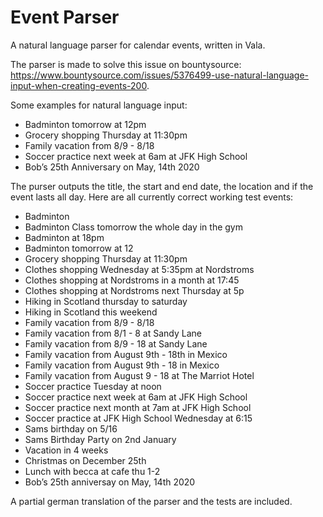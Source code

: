 # Event Parser

A natural language parser for calendar events, written in Vala. 

The parser is made to solve this issue on bountysource: https://www.bountysource.com/issues/5376499-use-natural-language-input-when-creating-events-200.

Some examples for natural language input:
- Badminton tomorrow at 12pm
- Grocery shopping Thursday at 11:30pm
- Family vacation from 8/9 - 8/18
- Soccer practice next week at 6am at JFK High School
- Bob’s 25th Anniversary on May, 14th 2020

The purser outputs the title, the start and end date, the location and if the event lasts all day. Here are all currently correct working test events:
- Badminton
- Badminton Class tomorrow the whole day in the gym
- Badminton at 18pm
- Badminton tomorrow at 12
- Grocery shopping Thursday at 11:30pm
- Clothes shopping Wednesday at 5:35pm at Nordstroms
- Clothes shopping at Nordstroms in a month at 17:45
- Clothes shopping at Nordstroms next Thursday at 5p
- Hiking in Scotland thursday to saturday
- Hiking in Scotland this weekend
- Family vacation from 8/9 - 8/18
- Family vacation from 8/1 - 8 at Sandy Lane
- Family vacation from 8/9 - 18 at Sandy Lane
- Family vacation from August 9th - 18th in Mexico
- Family vacation from August 9th - 18 in Mexico
- Family vacation from August 9 - 18 at The Marriot Hotel
- Soccer practice Tuesday at noon
- Soccer practice next week at 6am at JFK High School
- Soccer practice next month at 7am at JFK High School
- Soccer practice at JFK High School Wednesday at 6:15
- Sams birthday on 5/16
- Sams Birthday Party on 2nd January
- Vacation in 4 weeks
- Christmas on December 25th
- Lunch with becca at cafe thu 1-2
- Bob’s 25th anniversay on May, 14th 2020


A partial german translation of the parser and the tests are included.